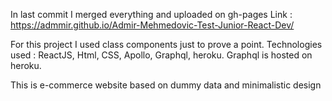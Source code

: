 In last commit I merged everything and uploaded on gh-pages
Link : https://admmir.github.io/Admir-Mehmedovic-Test-Junior-React-Dev/

For this project I used class components just to prove a point. Technologies used : ReactJS, Html, CSS, Apollo, Graphql, heroku.
Graphql is hosted on heroku.

This is e-commerce website based on dummy data and minimalistic design
